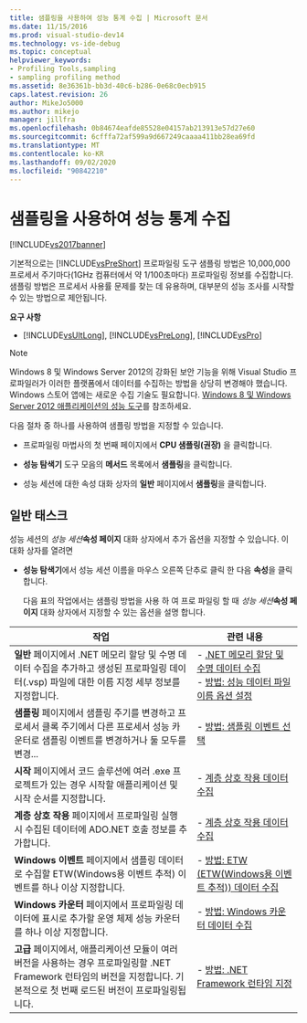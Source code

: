 ```yaml
---
title: 샘플링을 사용하여 성능 통계 수집 | Microsoft 문서
ms.date: 11/15/2016
ms.prod: visual-studio-dev14
ms.technology: vs-ide-debug
ms.topic: conceptual
helpviewer_keywords:
- Profiling Tools,sampling
- sampling profiling method
ms.assetid: 8e36361b-bb3d-40c6-b286-0e68c0ecb915
caps.latest.revision: 26
author: MikeJo5000
ms.author: mikejo
manager: jillfra
ms.openlocfilehash: 0b84674eafde85528e04157ab213913e57d27e60
ms.sourcegitcommit: 6cfffa72af599a9d667249caaaa411bb28ea69fd
ms.translationtype: MT
ms.contentlocale: ko-KR
ms.lasthandoff: 09/02/2020
ms.locfileid: "90842210"
---
```

# <a name="collecting-performance-statistics-by-using-sampling"></a>샘플링을 사용하여 성능 통계 수집
[!INCLUDE[vs2017banner](../includes/vs2017banner.md)]

기본적으로는 [!INCLUDE[vsPreShort](../includes/vspreshort-md.md)] 프로파일링 도구 샘플링 방법은 10,000,000 프로세서 주기마다(1GHz 컴퓨터에서 약 1/100초마다) 프로파일링 정보를 수집합니다. 샘플링 방법은 프로세서 사용률 문제를 찾는 데 유용하며, 대부분의 성능 조사를 시작할 수 있는 방법으로 제안됩니다.  
  
 **요구 사항**  
  
- [!INCLUDE[vsUltLong](../includes/vsultlong-md.md)], [!INCLUDE[vsPreLong](../includes/vsprelong-md.md)], [!INCLUDE[vsPro](../includes/vspro-md.md)]  
  
> [!NOTE]
> Windows 8 및 Windows Server 2012의 강화된 보안 기능을 위해 Visual Studio 프로파일러가 이러한 플랫폼에서 데이터를 수집하는 방법을 상당히 변경해야 했습니다. Windows 스토어 앱에는 새로운 수집 기술도 필요합니다. [Windows 8 및 Windows Server 2012 애플리케이션의 성능 도구](../profiling/performance-tools-on-windows-8-and-windows-server-2012-applications.md)를 참조하세요.  
  
 다음 절차 중 하나를 사용하여 샘플링 방법을 지정할 수 있습니다.  
  
- 프로파일링 마법사의 첫 번째 페이지에서 **CPU 샘플링(권장)** 을 클릭합니다.  
  
- **성능 탐색기** 도구 모음의 **메서드** 목록에서 **샘플링**을 클릭합니다.  
  
- 성능 세션에 대한 속성 대화 상자의 **일반** 페이지에서 **샘플링**을 클릭합니다.  
  
## <a name="common-tasks"></a>일반 태스크  
 성능 세션의 _성능 세션_**속성 페이지** 대화 상자에서 추가 옵션을 지정할 수 있습니다. 이 대화 상자를 열려면  
  
- **성능 탐색기**에서 성능 세션 이름을 마우스 오른쪽 단추로 클릭 한 다음 **속성**을 클릭 합니다.  
  
  다음 표의 작업에서는 샘플링 방법을 사용 하 여 프로 파일링 할 때 _성능 세션_**속성 페이지** 대화 상자에서 지정할 수 있는 옵션을 설명 합니다.  
  
|작업|관련 내용|  
|----------|---------------------|  
|**일반** 페이지에서 .NET 메모리 할당 및 수명 데이터 수집을 추가하고 생성된 프로파일링 데이터(.vsp) 파일에 대한 이름 지정 세부 정보를 지정합니다.|-   [.NET 메모리 할당 및 수명 데이터 수집](../profiling/collecting-dotnet-memory-allocation-and-lifetime-data.md)<br />-   [방법: 성능 데이터 파일 이름 옵션 설정](../profiling/how-to-set-performance-data-file-name-options.md)|  
|**샘플링** 페이지에서 샘플링 주기를 변경하고 프로세서 클록 주기에서 다른 프로세서 성능 카운터로 샘플링 이벤트를 변경하거나 둘 모두를 변경...|-   [방법: 샘플링 이벤트 선택](../profiling/how-to-choose-sampling-events.md)|  
|**시작** 페이지에서 코드 솔루션에 여러 .exe 프로젝트가 있는 경우 시작할 애플리케이션 및 시작 순서를 지정합니다.|-   [계층 상호 작용 데이터 수집](../profiling/collecting-tier-interaction-data.md)|  
|**계층 상호 작용** 페이지에서 프로파일링 실행 시 수집된 데이터에 ADO.NET 호출 정보를 추가합니다.|-   [계층 상호 작용 데이터 수집](../profiling/collecting-tier-interaction-data.md)|  
|**Windows 이벤트** 페이지에서 샘플링 데이터로 수집할 ETW(Windows용 이벤트 추적) 이벤트를 하나 이상 지정합니다.|-   [방법: ETW (ETW(Windows용 이벤트 추적)) 데이터 수집](../profiling/how-to-collect-event-tracing-for-windows-etw-data.md)|  
|**Windows 카운터** 페이지에서 프로파일링 데이터에 표시로 추가할 운영 체제 성능 카운터를 하나 이상 지정합니다.|-   [방법: Windows 카운터 데이터 수집](../profiling/how-to-collect-windows-counter-data.md)|  
|**고급** 페이지에서, 애플리케이션 모듈이 여러 버전을 사용하는 경우 프로파일링할 .NET Framework 런타임의 버전을 지정합니다. 기본적으로 첫 번째 로드된 버전이 프로파일링됩니다.|-   [방법: .NET Framework 런타임 지정](../profiling/how-to-specify-the-dotnet-framework-runtime.md)|
